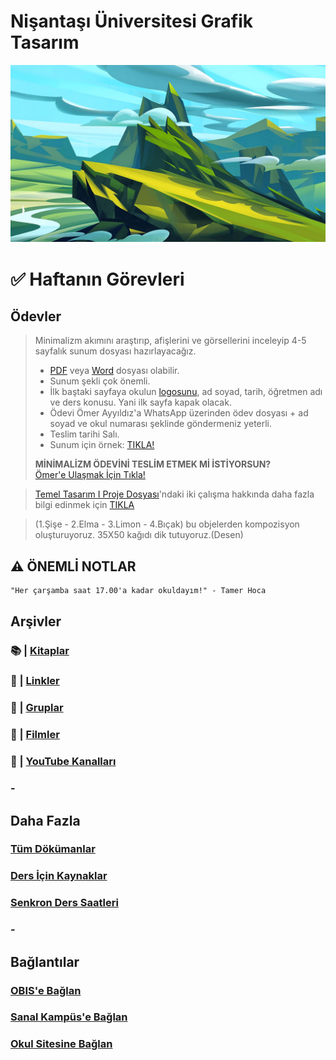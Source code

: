 # Nişantaşı Üniversitesi Grafik Tasarım

![Dağ Resmi](assets/img/mountain.jpg)
# ✅ Haftanın Görevleri

## **Ödevler**
> Minimalizm akımını araştırıp, afişlerini ve görsellerini inceleyip 4-5 sayfalık sunum dosyası hazırlayacağız.
> - [PDF](https://get2.adobe.com/tr/reader/download/?installer=Reader_DC_2020.013.20064_for_Mac_Intel&stype=7742&standalone=1) veya [Word](https://mail.nisantasi.edu.tr) dosyası olabilir. 
> - Sunum şekli çok önemli.
> - İlk baştaki sayfaya okulun [logosunu](assets/img/logo.png), ad soyad, tarih, öğretmen adı ve ders konusu. Yani ilk sayfa kapak olacak.
> - Ödevi Ömer Ayyıldız'a WhatsApp üzerinden ödev dosyası + ad soyad ve okul numarası şeklinde göndermeniz yeterli.
> - Teslim tarihi Salı.
> - Sunum için örnek: [TIKLA!](https://drive.google.com/file/d/13SJVaum8ceEU-O2x4s35ynZVy4p9_lou/view?usp=sharing)
>
> **MİNİMALİZM ÖDEVİNİ TESLİM ETMEK Mİ İSTİYORSUN?**\
[Ömer'e Ulaşmak İçin Tıkla!](https://wa.me/905522104746?text=Ad+ve+Soyad%3A%0D%0AOkul+Numaras%C4%B1%3A%0D%0A%0D%0ADosya+ektedir.)


> [Temel Tasarım I Proje Dosyası](https://drive.google.com/file/d/1DhNOvapKd6O2Z1rF9yDw9qEKIWXPwlf6/view?usp=sharing)'ndaki iki çalışma hakkında daha fazla bilgi edinmek için [TIKLA](homework-info.md)


> (1.Şişe - 2.Elma - 3.Limon - 4.Bıçak) bu objelerden kompozisyon oluşturuyoruz. 35X50 kağıdı dik tutuyoruz.(Desen)




## ⚠️ **ÖNEMLİ NOTLAR**
```
"Her çarşamba saat 17.00'a kadar okuldayım!" - Tamer Hoca
```

## **Arşivler**
### 📚 | [Kitaplar](archive/books.md)
### 🔗 | [Linkler](archive/links.md)
### 👥 | [Gruplar](archive/groups.md)
### 🍿 | [Filmler](archive/movies.md)
### 🎥 | [YouTube Kanalları](archive/youtubeC.md)
### -

## **Daha Fazla**
### [Tüm Dökümanlar](https://drive.google.com/drive/folders/1NMRJ80z9VtA0uERTgJDy8xhZTq26kvNU?usp=sharing)
### [Ders İçin Kaynaklar](sources/sources.md)
### [Senkron Ders Saatleri](meeting.md)
### -

## **Bağlantılar**
### [OBIS'e Bağlan](https://obis.nisantasi.edu.tr)
### [Sanal Kampüs'e Bağlan](https://sanalkampus.nisantasi.edu.tr)
### [Okul Sitesine Bağlan](http://myo.nisantasi.edu.tr)















